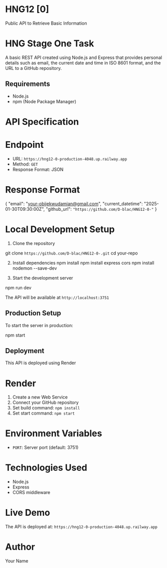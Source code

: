 # HNG12 [0]
Public API to Retrieve Basic Information


# HNG Stage One Task

A basic REST API created using Node.js and Express that provides personal details such as email, the current date and time in ISO 8601 format, and the URL to a GitHub repository.

## Requirements

- Node.js
- npm (Node Package Manager)

# API Specification

# Endpoint
- URL: `https://hng12-0-production-4048.up.railway.app`
- Method: `GET`
- Response Format: JSON

# Response Format

{
    "email": "your-obijekwudamian@gmail.com",
    "current_datetime": "2025-01-30T09:30:00Z",
    "github_url": `"https://github.com/D-blac/HNG12-0-"`
}


# Local Development Setup

1. Clone the repository

git clone `https://github.com/D-blac/HNG12-0-.git`
cd your-repo


2. Install dependencies
npm install
npm install express cors
npm install nodemon --save-dev


3. Start the development server

npm run dev


The API will be available at `http://localhost:3751`

## Production Setup

To start the server in production:

npm start

## Deployment

This API is deployed using Render

# Render
1. Create a new Web Service
2. Connect your GitHub repository
3. Set build command: `npm install`
4. Set start command: `npm start`


# Environment Variables
- `PORT`: Server port (default: 3751)

# Technologies Used
- Node.js
- Express
- CORS middleware

# Live Demo
The API is deployed at: `https://hng12-0-production-4048.up.railway.app`

# Author
Your Name
